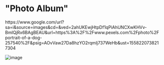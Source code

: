 <h1>"Photo Album"</h1>

<p>https://www.google.com/url?sa=i&source=images&cd=&ved=2ahUKEwjHtpDf1qPiAhUNCXwKHVv-BmIQjRx6BAgBEAU&url=https%3A%2F%2Fwww.pexels.com%2Fphoto%2Fportrait-of-a-dog-257540%2F&psig=AOvVaw27Da8hzYO2rqmlj737WeHb&ust=1558220738217304</p>

![image](https://www.google.com/url?sa=i&source=images&cd=&ved=2ahUKEwjHtpDf1qPiAhUNCXwKHVv-BmIQjRx6BAgBEAU&url=https%3A%2F%2Fwww.pexels.com%2Fphoto%2Fportrait-of-a-dog-257540%2F&psig=AOvVaw27Da8hzYO2rqmlj737WeHb&ust=1558220738217304)
